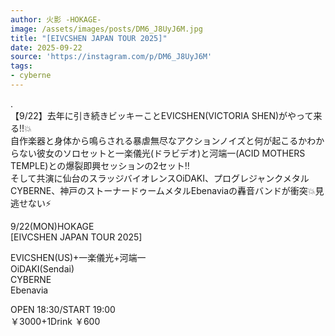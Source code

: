 ```yaml
---
author: 火影 -HOKAGE-
image: /assets/images/posts/DM6_J8UyJ6M.jpg
title: "[EIVCSHEN JAPAN TOUR 2025]"
date: 2025-09-22
source: 'https://instagram.com/p/DM6_J8UyJ6M'
tags:
- cyberne
---
```

.<br>
【9/22】去年に引き続きビッキーことEVICSHEN(VICTORIA SHEN)がやって来る‼️💥<br>
自作楽器と身体から鳴らされる暴虐無尽なアクションノイズと何が起こるかわからない彼女のソロセットと一楽儀光(ドラビデオ)と河端一(ACID MOTHERS TEMPLE)との爆裂即興セッションの2セット‼️<br>
そして共演に仙台のスラッジバイオレンスOiDAKI、プログレジャンクメタルCYBERNE、神戸のストーナードゥームメタルEbenaviaの轟音バンドが衝突💥見逃せない⚡️

9/22(MON)HOKAGE<br>
[EIVCSHEN JAPAN TOUR 2025]

EVICSHEN(US)+一楽儀光+河端一<br>
OiDAKI(Sendai)<br>
CYBERNE<br>
Ebenavia

OPEN 18:30/START 19:00<br>
￥3000+1Drink ￥600